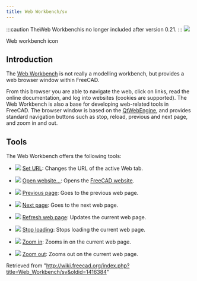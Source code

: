 ```yaml
---
title: Web Workbench/sv
---
```


:::caution
TheWeb Workbenchis no longer included after version 0.21.
:::
![](/images/Workbench_Web.svg)

Web workbench icon

## Introduction

The [Web Workbench](/Web_Workbench "Web Workbench") is not really a modelling workbench, but provides a web browser window within FreeCAD.

From this browser you are able to navigate the web, click on links, read the online documentation, and log into websites (cookies are supported). The Web Workbench is also a base for developing web-related tools in FreeCAD. The browser window is based on the [QtWebEngine](https://wiki.qt.io/QtWebEngine), and provides standard navigation buttons such as stop, reload, previous and next page, and zoom in and out.

## Tools

The Web Workbench offers the following tools:

- ![](/images/Web_BrowserSetURL.svg) [Set URL](/Web_BrowserSetURL "Web BrowserSetURL"): Changes the URL of the active Web tab.

- ![](/images/Web_OpenWebsite.svg) [Open website...](/Web_OpenWebsite "Web OpenWebsite"): Opens the [FreeCAD website](https://freecadweb.org).

- ![](/images/Web_BrowserBack.svg) [Previous page](/Web_BrowserBack "Web BrowserBack"): Goes to the previous web page.

- ![](/images/Web_BrowserNext.svg) [Next page](/Web_BrowserNext "Web BrowserNext"): Goes to the next web page.

- ![](/images/Web_BrowserRefresh.svg) [Refresh web page](/Web_BrowserRefresh "Web BrowserRefresh"): Updates the current web page.

- ![](/images/Web_BrowserStop.svg) [Stop loading](/Web_BrowserStop "Web BrowserStop"): Stops loading the current web page.

- ![](/images/Web_BrowserZoomIn.svg) [Zoom in](/Web_BrowserZoomIn "Web BrowserZoomIn"): Zooms in on the current web page.

- ![](/images/Web_BrowserZoomOut.svg) [Zoom out](/Web_BrowserZoomOut "Web BrowserZoomOut"): Zooms out on the current web page.

Retrieved from "<http://wiki.freecad.org/index.php?title=Web_Workbench/sv&oldid=1416384>"
